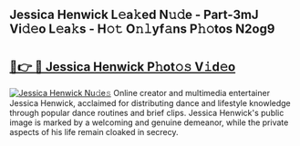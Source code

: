 ## Jessica Henwick L𝚎a𝚔ed N𝚞𝚍e - Part-3mJ Vi𝚍𝚎o L𝚎a𝚔s - H𝚘𝚝 O𝚗𝚕yf𝚊ns P𝚑𝚘tos N2og9

# <h2><a href="http://kf59kb.oniu.top/?m=Jessica+Henwick">🔗👉 🔴 Jessica Henwick P𝚑ot𝚘𝚜 V𝚒d𝚎o</a></h2>

[![Jessica Henwick Nu𝚍e𝚜](https://i.imgur.com/0qMVB7G.gif)](http://kf59kb.oniu.top/?m=Jessica+Henwick)
Online creator and multimedia entertainer Jessica Henwick, acclaimed for distributing dance and lifestyle knowledge through popular dance routines and brief clips. Jessica Henwick's public image is marked by a welcoming and genuine demeanor, while the private aspects of his life remain cloaked in secrecy.  
